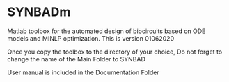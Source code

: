 # SYNBADm

Matlab toolbox for the automated design of biocircuits based on ODE models and MINLP optimization.
This is version 01062020

Once you copy the toolbox to the directory of your choice,
Do not forget to change the name of the Main Folder to SYNBAD

User manual is included in the Documentation Folder




